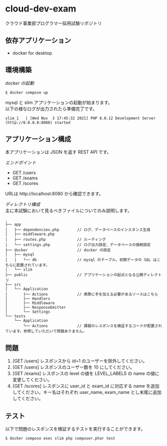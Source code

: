 # cloud-dev-exam

クラウド事業部プログラマー採用試験リポジトリ

## 依存アプリケーション

- docker for desktop

## 環境構築

*docker の起動*

```shwll
$ docker compose up
```

mysql と slim アプリケーションの起動が始まります。  
以下の様なログが出力されたら準備完了です。

```shell
slim_1   | [Wed Nov  3 17:45:32 2021] PHP 8.0.12 Development Server (http://0.0.0.0:8080) started
```

## アプリケーション構成

本アプリケーションは JSON を返す REST API です。  

*エンドポイント*  
- GET /users
- GET /exams
- GET /scores

URLは http://localhost:8080 から確認できます。  

*ディレクトリ構成*  
主に本試験において見るべきファイルについてのみ説明します。  

```
.
├── app
│   ├── dependencies.php        // ログ、データベースのインスタンス生成
│   ├── middleware.php
│   ├── routes.php              // ルーティング
│   └── settings.php            // ログ出力設定、データベースの接続設定
├── docker                      // docker の設定
│   ├── mysql
│   │   └── db                  // mysql のテーブル、初期データの SQL はこちらに配置されています。
│   └── slim
├── public                      // アプリケーションの起点となる公開ディレクトリ
├── src
│   └── Application
│       ├── Actions             // 実際に手を加える必要があるソースはこちら
│       ├── Handlers
│       ├── Middleware
│       ├── ResponseEmitter
│       └── Settings
└── tests
    └── Application
        └── Actions             // 課題のレスポンスを検証するコードが配置されています。参照していただいて問題ありません。
```

## 問題

1. [GET /users] レスポンスから id=1 のユーザーを除外してください。
2. [GET /users] レスポンスのユーザー数を 10 にしてください。
3. [GET /exams] レスポンスの level の値を LEVEL_LABELS の name の値に変更してください。
4. [GET /scores] レスポンスに user_id と exam_id に対応する name を追加してください。キー名はそれぞれ user_name, exam_name とし末尾に追加してください。

## テスト

以下で問題のレスポンスを検証するテストを実行することができます。

```
$ docker compose exec slim php composer.phar test
```
